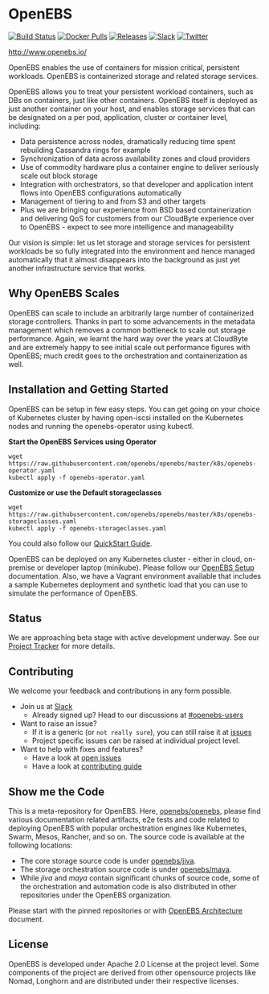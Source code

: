 # OpenEBS

[![Build Status](https://img.shields.io/travis/openebs/openebs/master.svg?style=flat-square)](https://travis-ci.org/openebs/jiva)
[![Docker Pulls](https://img.shields.io/docker/pulls/openebs/jiva.svg?style=flat-square)](https://hub.docker.com/r/openebs/jiva/)
[![Releases](https://img.shields.io/github/release/openebs/openebs/all.svg?style=flat-square)](https://github.com/openebs/openebs/releases)
[![Slack](https://openebsslacksignup.herokuapp.com/badge.svg)](https://openebsslacksignup.herokuapp.com/)
[![Twitter](https://img.shields.io/twitter/follow/openebs.svg?style=social&label=Follow)](https://twitter.com/intent/follow?screen_name=openebs)

http://www.openebs.io/
 
OpenEBS enables the use of containers for mission critical, persistent workloads.  OpenEBS is containerized storage and related storage services.   
 
OpenEBS allows you to treat your persistent workload containers, such as DBs on containers, just like other containers.  OpenEBS itself is deployed as just another container on your host, and enables storage services that can be designated on a per pod, application, cluster or container level, including:   
- Data persistence across nodes, dramatically reducing time spent rebuilding Cassandra rings for example
- Synchronization of data across availability zones and cloud providers
- Use of commodity hardware plus a container engine to deliver seriously scale out block storage
- Integration with orchestrators, so that developer and application intent flows into OpenEBS configurations automatically
- Management of tiering to and from S3 and other targets
- Plus we are bringing our experience from BSD based containerization and delivering QoS for customers from our CloudByte experience over to OpenEBS - expect to see more intelligence and manageability 
  
Our vision is simple: let us let storage and storage services for persistent workloads be so fully integrated into the environment and hence managed automatically that it almost disappears into the background as just yet another infrastructure service that works.  
 
## Why OpenEBS Scales
 
OpenEBS can scale to include an  arbitrarily large number of containerized storage controllers. Thanks in part to some advancements in the metadata management which removes a common bottleneck to scale out storage performance. Again, we learnt the hard way over the years at CloudByte and are extremely happy to see initial scale out performance figures with OpenEBS; much credit goes to the orchestration and containerization as well.
 
## Installation and Getting Started
 
OpenEBS can be setup in few easy steps.  You can get going on your choice of Kubernetes cluster by having open-iscsi installed on the Kubernetes nodes and running the openebs-operator using kubectl. 

**Start the OpenEBS Services using Operator**
```
wget https://raw.githubusercontent.com/openebs/openebs/master/k8s/openebs-operator.yaml
kubectl apply -f openebs-operator.yaml
```
**Customize or use the Default storageclasses**
```
wget https://raw.githubusercontent.com/openebs/openebs/master/k8s/openebs-storageclasses.yaml
kubectl apply -f openebs-storageclasses.yaml
```
You could also follow our [QuickStart Guide](http://openebs.readthedocs.io/en/latest/getting_started/quick_install.html).

OpenEBS can be deployed on any Kubernetes cluster - either in cloud, on-premise or developer laptop (minikube). Please follow our [OpenEBS Setup](http://openebs.readthedocs.io/en/latest/install/install_overview.html) documentation. Also, we have a Vagrant environment available that includes a sample Kubernetes deployment and synthetic load that you can use to simulate the performance of OpenEBS. 

 
## Status
We are approaching beta stage with active development underway. See our [Project Tracker](https://github.com/openebs/openebs/wiki/Project-Tracker) for more details.
 
## Contributing
 
We welcome your feedback and contributions in any form possible.  
 
- Join us at [Slack](https://openebsslacksignup.herokuapp.com/)
  - Already signed up? Head to our discussions at [#openebs-users](https://openebs-community.slack.com/messages/openebs-users/)
- Want to raise an issue?
  - If it is a generic (or `not really sure`), you can still raise it at [issues](https://github.com/openebs/openebs/issues)
  - Project specific issues can be raised at individual project level.
- Want to help with fixes and features?
  - Have a look at [open issues](https://github.com/issues?q=user%3Aopenebs+is%3Aopen)
  - Have a look at [contributing guide](./CONTRIBUTING.md)

## Show me the Code

This is a meta-repository for OpenEBS. Here, [openebs/openebs](https://github.com/openebs/openebs), please find various documentation related artifacts, e2e tests and code related to deploying OpenEBS with popular orchestration engines like Kubernetes, Swarm, Mesos, Rancher, and so on. The source code is available at the following locations:
- The core storage source code is under [openebs/jiva](https://github.com/openebs/jiva).
- The storage orchestration source code is under [openebs/maya](https://github.com/openebs/maya).
- While *jiva* and *maya* contain significant chunks of source code, some of the orchestration and automation code is also distributed in other repositories under the OpenEBS organization. 

Please start with the pinned repositories or with [OpenEBS Architecture](./contribute/design/README.md) document. 


## License

OpenEBS is developed under Apache 2.0 License at the project level. 
Some components of the project are derived from other opensource projects like Nomad, Longhorn 
and are distributed under their respective licenses. 
